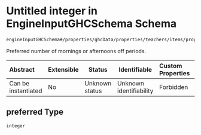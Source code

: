 # Untitled integer in EngineInputGHCSchema Schema

```txt
engineInputGHCSchema#/properties/ghcData/properties/teachers/items/properties/settings/items/properties/freePartTimes/properties/indistinctly/properties/preferred
```

Preferred number of mornings or afternoons off periods.


| Abstract            | Extensible | Status         | Identifiable            | Custom Properties | Additional Properties | Access Restrictions | Defined In                                                         |
| :------------------ | ---------- | -------------- | ----------------------- | :---------------- | --------------------- | ------------------- | ------------------------------------------------------------------ |
| Can be instantiated | No         | Unknown status | Unknown identifiability | Forbidden         | Allowed               | none                | [ghc.schema.json\*](../out/ghc.schema.json "open original schema") |

## preferred Type

`integer`
